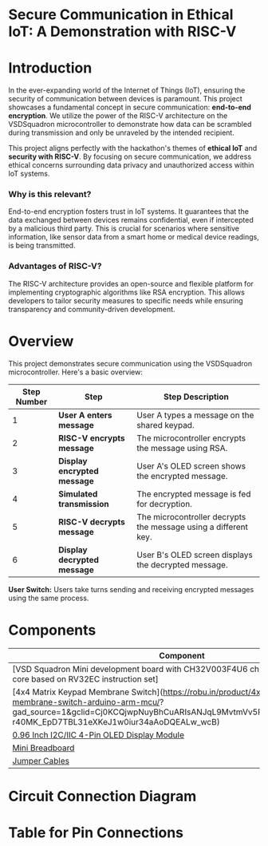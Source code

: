 # Secure Communication in Ethical IoT: A Demonstration with RISC-V

# Introduction
In the ever-expanding world of the Internet of Things (IoT), ensuring the security of communication between devices is paramount. This project showcases a fundamental concept in secure communication: **end-to-end encryption**. We utilize the power of the RISC-V architecture on the VSDSquadron microcontroller to demonstrate how data can be scrambled during transmission and only be unraveled by the intended recipient.

This project aligns perfectly with the hackathon's themes of **ethical IoT** and **security with RISC-V**. By focusing on secure communication, we address ethical concerns surrounding data privacy and unauthorized access within IoT systems. 

### Why is this relevant?
End-to-end encryption fosters trust in IoT systems. It guarantees that the data exchanged between devices remains confidential, even if intercepted by a malicious third party. This is crucial for scenarios where sensitive information, like sensor data from a smart home or medical device readings, is being transmitted.

### Advantages of RISC-V?
The RISC-V architecture provides an open-source and flexible platform for implementing cryptographic algorithms like RSA encryption. This allows developers to tailor security measures to specific needs while ensuring transparency and community-driven development.

# Overview
This project demonstrates secure communication using the VSDSquadron microcontroller. Here's a basic overview:

<div align="center">
  
| Step Number | Step | Step Description |
|---|---|---|
| 1 | **User A enters message** | User A types a message on the shared keypad. |
| 2 |**RISC-V encrypts message** | The microcontroller encrypts the message using RSA. |
| 3 | **Display encrypted message** | User A's OLED screen shows the encrypted message. |
| 4 | **Simulated transmission** | The encrypted message is fed for decryption. |
| 5 | **RISC-V decrypts message** | The microcontroller decrypts the message using a different key. |
| 6 | **Display decrypted message** | User B's OLED screen displays the decrypted message. |

</div>

**User Switch:** Users take turns sending and receiving encrypted messages using the same process.



# Components

<div align="center">
  
| Component | Quantity |
|---|---|
| [VSD Squadron Mini development board with CH32V003F4U6 chip with 32-bit RISC-V core based on RV32EC instruction set] | 1 |
| [4x4 Matrix Keypad Membrane Switch](https://robu.in/product/4x4-matrix-keypad-membrane-switch-arduino-arm-mcu/? gad_source=1&gclid=Cj0KCQjwpNuyBhCuARIsANJqL9MvtmVv5R4qeRMKR2sHxFN9gX-r40MK_EpD7TBL31eXKeJ1w0iur34aAoDQEALw_wcB) | 1 |
| [0.96 Inch I2C/IIC 4-Pin OLED Display Module](https://robu.in/product/0-96-inch-i2c-iic-oled-lcd-module-4pin-with-vcc-gnd-white/) | 2 |
| [Mini Breadboard](https://robu.in/product/170-pts-mini-breadboard-syb-170-green/) | 2 |
| [Jumper Cables](https://robu.in/product/20cm-dupont-wire-color-jumper-cable-2-54mm-1p-1p-female-female-40pcs/) | 10 |

</div>

# Circuit Connection Diagram

# Table for Pin Connections
